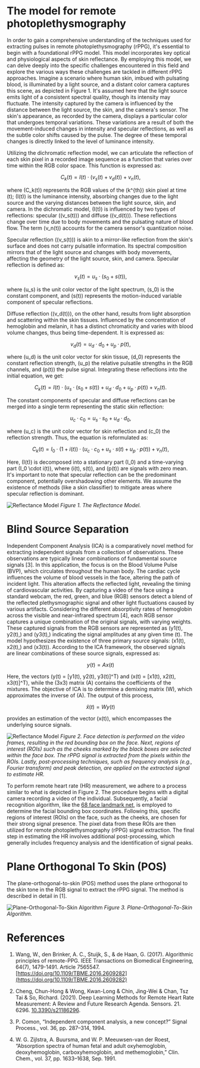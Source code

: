 # The model for remote photoplethysmography

In order to gain a comprehensive understanding of the techniques used for extracting pulses in remote photoplethysmography (rPPG), it's essential to begin with a foundational rPPG model. This model incorporates key optical and physiological aspects of skin reflectance. By employing this model, we can delve deeply into the specific challenges encountered in this field and explore the various ways these challenges are tackled in different rPPG approaches. Imagine a scenario where human skin, imbued with pulsating blood, is illuminated by a light source, and a distant color camera captures this scene, as depicted in Figure 1. It's assumed here that the light source emits light of a consistent spectral quality, though its intensity may fluctuate. The intensity captured by the camera is influenced by the distance between the light source, the skin, and the camera's sensor. The skin's appearance, as recorded by the camera, displays a particular color that undergoes temporal variations. These variations are a result of both the movement-induced changes in intensity and specular reflections, as well as the subtle color shifts caused by the pulse. The degree of these temporal changes is directly linked to the level of luminance intensity.

Utilizing the dichromatic reflection model, we can articulate the reflection of each skin pixel in a recorded image sequence as a function that varies over time within the RGB color space. This function is expressed as:

$$
C_k(t) = I(t) \cdot (v_s(t) + v_d(t)) + v_n(t),
$$

where \(C_k(t)\) represents the RGB values of the \(k^{th}\) skin pixel at time \(t\); \(I(t)\) is the luminance intensity, absorbing changes due to the light source and the varying distances between the light source, skin, and camera. In the dichromatic model, \(I(t)\) is influenced by two types of reflections: specular (\(v_s(t)\)) and diffuse (\(v_d(t)\)). These reflections change over time due to body movements and the pulsating nature of blood flow. The term \(v_n(t)\) accounts for the camera sensor's quantization noise.

Specular reflection (\(v_s(t)\)) is akin to a mirror-like reflection from the skin's surface and does not carry pulsatile information. Its spectral composition mirrors that of the light source and changes with body movements, affecting the geometry of the light source, skin, and camera. Specular reflection is defined as:

$$
v_s(t) = u_s \cdot (s_0 + s(t)),
$$

where \(u_s\) is the unit color vector of the light spectrum, \(s_0\) is the constant component, and \(s(t)\) represents the motion-induced variable component of specular reflections.

Diffuse reflection (\(v_d(t)\)), on the other hand, results from light absorption and scattering within the skin tissues. Influenced by the concentration of hemoglobin and melanin, it has a distinct chromaticity and varies with blood volume changes, thus being time-dependent. It is expressed as:

$$
v_d(t) = u_d \cdot d_0 + u_p \cdot p(t),
$$

where \(u_d\) is the unit color vector for skin tissue, \(d_0\) represents the constant reflection strength, \(u_p\) the relative pulsatile strengths in the RGB channels, and \(p(t)\) the pulse signal. Integrating these reflections into the initial equation, we get:

$$
C_k(t) = I(t) \cdot (u_s \cdot (s_0 + s(t)) + u_d \cdot d_0 + u_p \cdot p(t)) + v_n(t).
$$

The constant components of specular and diffuse reflections can be merged into a single term representing the static skin reflection:

$$
u_c \cdot c_0 = u_s \cdot s_0 + u_d \cdot d_0,
$$

where \(u_c\) is the unit color vector for skin reflection and \(c_0\) the reflection strength. Thus, the equation is reformulated as:

$$
C_k(t) = I_0 \cdot (1 + i(t)) \cdot (u_c \cdot c_0 + u_s \cdot s(t) + u_p \cdot p(t)) + v_n(t),
$$

Here, \(I(t)\) is decomposed into a stationary part \(I_0\) and a time-varying part \(I_0 \cdot i(t)\), where \(i(t), s(t)\), and \(p(t)\) are signals with zero mean. It's important to note that specular reflection can be the predominant component, potentially overshadowing other elements. We assume the existence of methods (like a skin classifier) to mitigate areas where specular reflection is dominant.

![Reflectance Model](https://rppg.rateria.me/media/img/model.png)
*Figure 1. The Reflectance Model.*

# Blind Source Separation

Independent Component Analysis (ICA) is a comparatively novel method for extracting independent signals from a collection of observations. These observations are typically linear combinations of fundamental source signals [3]. In this application, the focus is on the Blood Volume Pulse (BVP), which circulates throughout the human body. The cardiac cycle influences the volume of blood vessels in the face, altering the path of incident light. This alteration affects the reflected light, revealing the timing of cardiovascular activities. By capturing a video of the face using a standard webcam, the red, green, and blue (RGB) sensors detect a blend of the reflected plethysmographic signal and other light fluctuations caused by various artifacts. Considering the different absorptivity rates of hemoglobin across the visible and near-infrared spectrum [4], each RGB sensor captures a unique combination of the original signals, with varying weights. These captured signals from the RGB sensors are represented as \(y1(t), y2(t),\) and \(y3(t),\) indicating the signal amplitudes at any given time \(t\). The model hypothesizes the existence of three primary source signals: \(x1(t), x2(t),\) and \(x3(t)\). According to the ICA framework, the observed signals are linear combinations of these source signals, expressed as:

$$
y(t) = Ax(t)
$$

Here, the vectors \(y(t) = [y1(t), y2(t), y3(t)]^T\) and \(x(t) = [x1(t), x2(t), x3(t)]^T\), while the \(3x3\) matrix \(A\) contains the coefficients of the mixtures. The objective of ICA is to determine a demixing matrix \(W\), which approximates the inverse of \(A\). The output of this process,

$$
\hat{x}(t) = Wy(t)
$$

provides an estimation of the vector \(x(t)\), which encompasses the underlying source signals.

![Reflectance Model](https://rppg.rateria.me/media/img/outline.png)
*Figure 2. Face detection is performed on the video frames, resulting in the red bounding box on the face. Next, regions of interest (ROIs) such as the cheeks marked by the black boxes are selected within the face box. The rPPG signal is extracted from the pixels within the ROIs. Lastly, post-processing techniques, such as frequency analysis (e.g., Fourier transform) and peak detection, are applied on the extracted signal to estimate HR.*

To perform remote heart rate (HR) measurement, we adhere to a process similar to what is depicted in Figure 2. The procedure begins with a digital camera recording a video of the individual. Subsequently, a facial recognition algorithm, like the [68 face landmark net](https://github.com/justadudewhohacks/face-api.js), is employed to determine the facial bounding box coordinates. Following this, specific regions of interest (ROIs) on the face, such as the cheeks, are chosen for their strong signal presence. The pixel data from these ROIs are then utilized for remote photoplethysmography (rPPG) signal extraction. The final step in estimating the HR involves additional post-processing, which generally includes frequency analysis and the identification of signal peaks.

# Plane Orthogonal To Skin (POS)

The plane-orthogonal-to-skin (POS) method uses the plane orthogonal to the skin tone in the RGB signal to extract the rPPG signal. The method is described in detail in [1].

![Plane-Orthogonal-To-Skin Algorithm](https://rppg.rateria.me/media/img/pos-algorithm.png)
*Figure 3. Plane-Orthogonal-To-Skin Algorithm.*

# References

1. Wang, W., den Brinker, A. C., Stuijk, S., & de Haan, G. (2017). Algorithmic principles of remote-PPG. IEEE Transactions on Biomedical Engineering, 64(7), 1479-1491. Article 7565547. [https://doi.org/10.1109/TBME.2016.2609282](https://doi.org/10.1109/TBME.2016.2609282)

2. Cheng, Chun-Hong & Wong, Kwan-Long & Chin, Jing-Wei & Chan, Tsz Tai & So, Richard. (2021). Deep Learning Methods for Remote Heart Rate Measurement: A Review and Future Research Agenda. Sensors. 21. 6296. [10.3390/s21186296](https://doi.org/10.3390/s21186296).

3. P. Comon, “Independent component analysis, a new concept?” Signal Process., vol. 36, pp. 287–314, 1994.

4. W. G. Zijlstra, A. Buursma, and W. P. Meeuwsen-van der Roest, “Absorption spectra of human fetal and adult oxyhemoglobin, deoxyhemoglobin, carboxyhemoglobin, and methemoglobin,” Clin. Chem., vol. 37, pp. 1633–1638, Sep. 1991.
